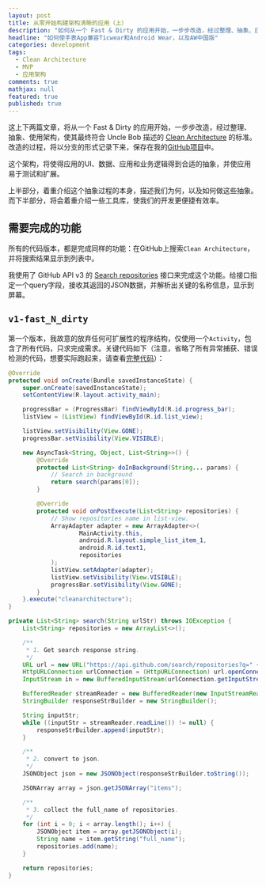 ```yaml
---
layout: post
title: 从零开始构建架构清晰的应用（上）
description: "如何从一个 Fast & Dirty 的应用开始，一步步改造，经过整理、抽象、应用架构，使其符合 Clean Architecture 的标准。"
headline: "如何使手表App兼容Ticwear和Android Wear，以及AW中国版"
categories: development
tags:
  - Clean Architecture
  - MVP
  - 应用架构
comments: true
mathjax: null
featured: true
published: true
---
```


这上下两篇文章，将从一个 Fast & Dirty 的应用开始，一步步改造，经过整理、抽象、使用架构，使其最终符合 Uncle Bob 描述的 [Clean Architecture][the-clean-architecture] 的标准。改造的过程，将以分支的形式记录下来，保存在我的[GitHub项目][clean-arch-demo]中。

这个架构，将使得应用的UI、数据、应用和业务逻辑得到合适的抽象，并使应用易于测试和扩展。

上半部分，着重介绍这个抽象过程的本身，描述我们为何，以及如何做这些抽象。而下半部分，将会着重介绍一些工具库，使我们的开发更便捷有效率。

<!-- more -->

## 需要完成的功能

所有的代码版本，都是完成同样的功能：在GitHub上搜索`Clean Architecture`，并将搜索结果显示到列表中。

我使用了 GitHub API v3 的 [Search repositories](https://developer.github.com/v3/search/#search-repositories) 接口来完成这个功能。给接口指定一个query字段，接收其返回的JSON数据，并解析出关键的名称信息，显示到屏幕。

## `v1-fast_N_dirty`

第一个版本，我故意的放弃任何可扩展性的程序结构，仅使用一个`Activity`，包含了所有代码，只求完成需求。关键代码如下（注意，省略了所有异常捕获、错误检测的代码，想要实际跑起来，请查看[完整代码](https://github.com/tankery/CleanArchitectureDemo/blob/v1-fast_N_dirty/app/src/main/java/me/tankery/demo/cleanarchitecture/MainActivity.java)）：

``` Java
@Override
protected void onCreate(Bundle savedInstanceState) {
    super.onCreate(savedInstanceState);
    setContentView(R.layout.activity_main);

    progressBar = (ProgressBar) findViewById(R.id.progress_bar);
    listView = (ListView) findViewById(R.id.list_view);

    listView.setVisibility(View.GONE);
    progressBar.setVisibility(View.VISIBLE);

    new AsyncTask<String, Object, List<String>>() {
        @Override
        protected List<String> doInBackground(String... params) {
            // Search in background
            return search(params[0]);
        }

        @Override
        protected void onPostExecute(List<String> repositories) {
            // Show repositories name in list-view.
            ArrayAdapter adapter = new ArrayAdapter<>(
                    MainActivity.this,
                    android.R.layout.simple_list_item_1,
                    android.R.id.text1,
                    repositories
            );
            listView.setAdapter(adapter);
            listView.setVisibility(View.VISIBLE);
            progressBar.setVisibility(View.GONE);
        }
    }.execute("cleanarchitecture");
}

private List<String> search(String urlStr) throws IOException {
    List<String> repositories = new ArrayList<>();

    /**
     * 1. Get search response string.
     */
    URL url = new URL("https://api.github.com/search/repositories?q=" + urlStr);
    HttpURLConnection urlConnection = (HttpURLConnection) url.openConnection();
    InputStream in = new BufferedInputStream(urlConnection.getInputStream());

    BufferedReader streamReader = new BufferedReader(new InputStreamReader(in, "UTF-8"));
    StringBuilder responseStrBuilder = new StringBuilder();

    String inputStr;
    while ((inputStr = streamReader.readLine()) != null) {
        responseStrBuilder.append(inputStr);
    }

    /**
     * 2. convert to json.
     */
    JSONObject json = new JSONObject(responseStrBuilder.toString());

    JSONArray array = json.getJSONArray("items");

    /**
     * 3. collect the full_name of repositories.
     */
    for (int i = 0; i < array.length(); i++) {
        JSONObject item = array.getJSONObject(i);
        String name = item.getString("full_name");
        repositories.add(name);
    }

    return repositories;
}
```

[the-clean-architecture]: https://blog.8thlight.com/uncle-bob/2012/08/13/the-clean-architecture.html
[clean-arch-demo]: https://github.com/tankery/CleanArchitectureDemo


